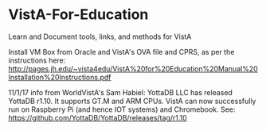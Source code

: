 # VistA-For-Education
Learn and  Document tools, links, and methods for VistA

Install VM Box from Oracle and VistA's OVA file and CPRS, as per the instructions here: http://pages.jh.edu/~vista4edu/VistA%20for%20Education%20Manual%20Installation%20Instructions.pdf

11/1/17 info from WorldVistA's Sam Habiel:  YottaDB LLC has released YottaDB r1.10. It supports GT.M and ARM CPUs. VistA can now successfully run on Raspberry Pi (and hence IOT systems) and Chromebook. See: https://github.com/YottaDB/YottaDB/releases/tag/r1.10
